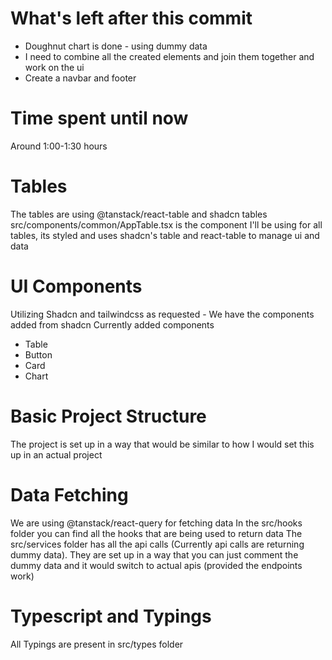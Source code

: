 # What's left after this commit
- Doughnut chart is done - using dummy data
- I need to combine all the created elements and join them together and work on the ui
- Create a navbar and footer


# Time spent until now
Around 1:00-1:30 hours

# Tables

The tables are using @tanstack/react-table and shadcn tables
src/components/common/AppTable.tsx is the component I'll be using for all tables, its styled and uses shadcn's table and react-table to manage ui and data


# UI Components

Utilizing Shadcn and tailwindcss as requested - We have the components added from shadcn
Currently added components

- Table
- Button
- Card
- Chart


# Basic Project Structure

The project is set up in a way that would be similar to how I would set this up in an actual project

# Data Fetching

We are using @tanstack/react-query for fetching data
In the src/hooks folder you can find all the hooks that are being used to return data
The src/services folder has all the api calls (Currently api calls are returning dummy data). They are set up in a way that you can just comment the dummy data and it would switch to actual apis (provided the endpoints work)


# Typescript and Typings

All Typings are present in src/types folder


